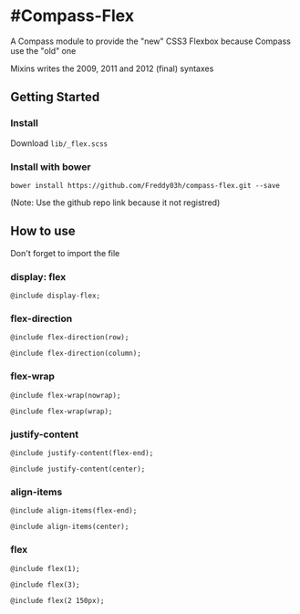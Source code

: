 #Compass-Flex
============

A Compass module to provide the "new" CSS3 Flexbox because Compass use the "old" one

Mixins writes the 2009, 2011 and 2012 (final) syntaxes


## Getting Started

### Install

Download `lib/_flex.scss`

### Install with bower

```
bower install https://github.com/Freddy03h/compass-flex.git --save
```
(Note: Use the github repo link because it not registred)


## How to use

Don't forget to import the file

### display: flex

```
@include display-flex;
```

### flex-direction
```
@include flex-direction(row);
```
```
@include flex-direction(column);
```

### flex-wrap
```
@include flex-wrap(nowrap);
```
```
@include flex-wrap(wrap);
```

### justify-content
```
@include justify-content(flex-end);
```
```
@include justify-content(center);
```

### align-items
```
@include align-items(flex-end);
```
```
@include align-items(center);
```

### flex
```
@include flex(1);
```
```
@include flex(3);
```
```
@include flex(2 150px);
```